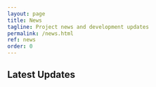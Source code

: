 ```yaml
---
layout: page
title: News
tagline: Project news and development updates
permalink: /news.html
ref: news
order: 0
---
```


## Latest Updates
